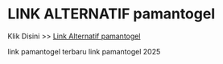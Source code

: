 # LINK ALTERNATIF pamantogel

Klik Disini >> <a href="https://linksto.pages.dev/">Link Alternatif pamantogel </a>

link pamantogel terbaru
link pamantogel 2025